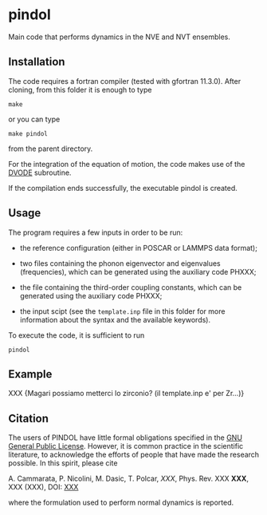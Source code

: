 # pindol

Main code that performs dynamics in the NVE and NVT ensembles. 

## Installation

The code requires a fortran compiler (tested with gfortran 11.3.0). After cloning, from this folder it is enough to type

`make`

or you can type

`make pindol`

from the parent directory.

For the integration of the equation of motion, the code makes use of the [DVODE](https://computing.llnl.gov/sites/default/files/dvode.f) subroutine.

If the compilation ends successfully, the executable pindol is created.

## Usage

The program requires a few inputs in order to be run:

- the reference configuration (either in POSCAR or LAMMPS data format);

- two files containing the phonon eigenvector and eigenvalues (frequencies), which can be generated using the auxiliary code PHXXX; 

- the file containing the third-order coupling constants, which can be generated using the auxiliary code PHXXX;

- the input scipt (see the `template.inp` file in this folder for more information about the syntax and the available keywords). 

To execute the code, it is sufficient to run

`pindol`

## Example

XXX {Magari possiamo metterci lo zirconio? (il template.inp e' per Zr...)}

## Citation

 The users of PINDOL have little formal obligations specified in the [GNU General Public License](https://www.gnu.org/licenses/old-licenses/gpl-2.0.txt).
 However, it is common practice in the scientific literature, to acknowledge the efforts of people that have made the research possible.
 In this spirit, please cite

 A. Cammarata, P. Nicolini, M. Dasic, T. Polcar, *XXX*, Phys. Rev. XXX **XXX**, XXX (XXX), DOI: [XXX](XXX)

 where the formulation used to perform normal dynamics is reported.

